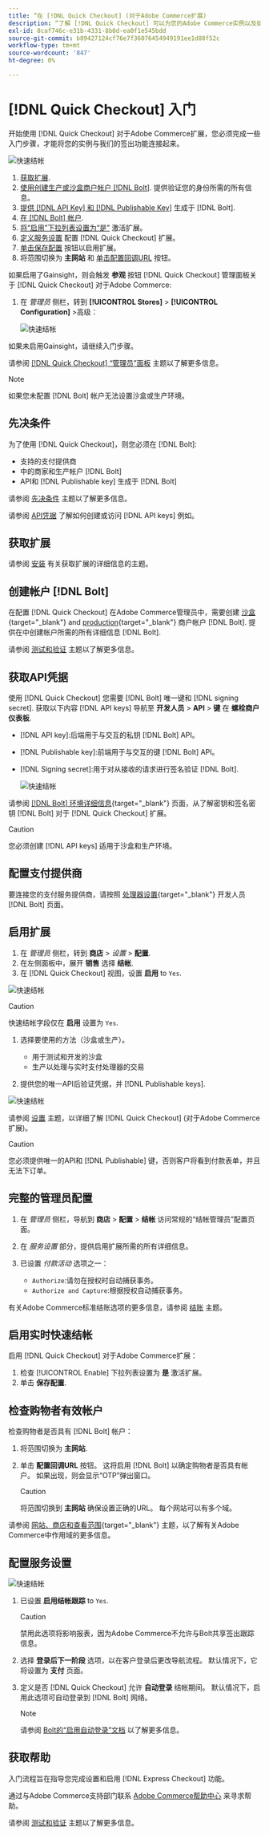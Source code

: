 ```yaml
---
title: “在 [!DNL Quick Checkout] (对于Adobe Commerce扩展)
description: “了解 [!DNL Quick Checkout] 可以为您的Adobe Commerce实例以及如何成功载入和设置扩展。”
exl-id: 8caf746c-e31b-4331-8b0d-ea0f1e545bdd
source-git-commit: b89427124cf76e7f36076454949191ee1d88f52c
workflow-type: tm+mt
source-wordcount: '847'
ht-degree: 0%

---
```


# [!DNL Quick Checkout] 入门

开始使用 [!DNL Quick Checkout] 对于Adobe Commerce扩展，您必须完成一些入门步骤，才能将您的实例与我们的签出功能连接起来。

![快速结帐](assets/overview-admin-panel.png)

1. [获取扩展](#get-extension).
1. [使用创建生产或沙盒商户帐户 [!DNL Bolt]](#create-account-with-bolt). 提供验证您的身份所需的所有信息。
1. [提供 [!DNL API Key] 和 [!DNL Publishable Key]](#obtain-api-credentials) 生成于 [!DNL Bolt].
1. [在 [!DNL Bolt] 帐户](#configure-payment-providers).
1. [将“启用”下拉列表设置为“是”](#enable-extension) 激活扩展。
1. [定义服务设置](#complete-admin-configuration) 配置 [!DNL Quick Checkout] 扩展。
1. [单击保存配置](#enable-live-quick-checkout) 按钮以启用扩展。
1. 将范围切换为 **主网站** 和 [单击配置回调URL](#check-shopper-valid-account) 按钮。

如果启用了Gainsight，则会触发 **参观** 按钮 [!DNL Quick Checkout] 管理面板关于 [!DNL Quick Checkout] 对于Adobe Commerce:

1. 在 _管理员_ 侧栏，转到 **[!UICONTROL Stores]** > **[!UICONTROL Configuration]** >高级：

   ![快速结帐](assets/gainsight-admin.png)

如果未启用Gainsight，请继续入门步骤。

请参阅 [[!DNL Quick Checkout] “管理员”面板](../quick-checkout/admin-panel.md) 主题以了解更多信息。

>[!NOTE]
>
> 如果您未配置 [!DNL Bolt] 帐户无法设置沙盒或生产环境。

## 先决条件

为了使用 [!DNL Quick Checkout]，则您必须在 [!DNL Bolt]:

- 支持的支付提供商
- 中的商家和生产帐户 [!DNL Bolt]
- API和 [!DNL Publishable key] 生成于 [!DNL Bolt]

请参阅 [先决条件](../quick-checkout/prerequisites.md) 主题以了解更多信息。

请参阅 [API凭据](#obtain-api-credentials) 了解如何创建或访问 [!DNL API keys] 例如。

## 获取扩展

请参阅 [安装](../quick-checkout/install.md) 有关获取扩展的详细信息的主题。

## 创建帐户 [!DNL Bolt]

在配置 [!DNL Quick Checkout] 在Adobe Commerce管理员中，需要创建 [沙盒](https://merchant-sandbox.bolt.com/register?platform=magento2){target="_blank"} and [production](https://merchant.bolt.com/register?platform=magento2){target="_blank"}  商户帐户 [!DNL Bolt]. 提供在中创建帐户所需的所有详细信息 [!DNL Bolt].

请参阅 [测试和验证](../quick-checkout/testing.md) 主题以了解更多信息。

## 获取API凭据

使用 [!DNL Quick Checkout] 您需要 [!DNL Bolt] 唯一键和 [!DNL signing secret]. 获取以下内容 [!DNL API keys] 导航至 **开发人员** > **API** > **键** 在 **螺栓商户仪表板**.

- [!DNL API key]:后端用于与交互的私钥 [!DNL Bolt] API。
- [!DNL Publishable key]:前端用于与交互的键 [!DNL Bolt] API。
- [!DNL Signing secret]:用于对从接收的请求进行签名验证 [!DNL Bolt].

   ![快速结帐](assets/account-credentials.png)

请参阅 [[!DNL Bolt] 环境详细信息](https://help.bolt.com/developers/references/environment-details/#about-keys){target="_blank"} 页面，从了解密钥和签名密钥 [!DNL Bolt] 对于 [!DNL Quick Checkout] 扩展。

>[!CAUTION]
>
> 您必须创建 [!DNL API keys] 适用于沙盒和生产环境。

## 配置支付提供商

要连接您的支付服务提供商，请按照 [处理器设置](https://help.bolt.com/integrations/adobe-quick-checkout/set-up/){target="_blank"} 开发人员 [!DNL Bolt] 页面。

## 启用扩展

1. 在 _管理员_ 侧栏，转到 **商店** > _设置_ > **配置**.
1. 在左侧面板中，展开 **销售** 选择 **结帐**.
1. 在 [!DNL Quick Checkout] 视图，设置 **启用** to `Yes`.

![快速结帐](assets/quick-checkout-view-no-enable.png)

>[!CAUTION]
>
> 快速结帐字段仅在 **启用** 设置为 `Yes`.

1. 选择要使用的方法（沙盒或生产）。

   - 用于测试和开发的沙盒
   - 生产以处理与实时支付处理器的交易

1. 提供您的唯一API后验证凭据，并 [!DNL Publishable keys].

![快速结帐](assets/quick-checkout-main-view.png)

请参阅 [设置](../quick-checkout/settings-quick-checkout.md) 主题，以详细了解 [!DNL Quick Checkout] (对于Adobe Commerce扩展)。

>[!CAUTION]
>
> 您必须提供唯一的API和 [!DNL Publishable] 键，否则客户将看到付款表单，并且无法下订单。

## 完整的管理员配置

1. 在 _管理员_ 侧栏，导航到 **商店** > **配置** > **结帐** 访问常规的“结帐管理员”配置页面。
1. 在 _服务设置_ 部分，提供启用扩展所需的所有详细信息。
1. 已设置 _付款活动_ 选项之一：

   - `Authorize`:请勿在授权时自动捕获事务。
   - `Authorize and Capture`:根据授权自动捕获事务。

有关Adobe Commerce标准结账选项的更多信息，请参阅 [结账](https://docs.magento.com/user-guide/configuration/sales/checkout.html) 主题。

## 启用实时快速结帐

启用 [!DNL Quick Checkout] 对于Adobe Commerce扩展：

1. 检查 [!UICONTROL Enable] 下拉列表设置为 **是** 激活扩展。
1. 单击 **保存配置**.

## 检查购物者有效帐户

检查购物者是否具有 [!DNL Bolt] 帐户：

1. 将范围切换为 **主网站**.
1. 单击 **配置回调URL** 按钮。 这将启用 [!DNL Bolt] 以确定购物者是否具有帐户。 如果出现，则会显示“OTP”弹出窗口。

   >[!CAUTION]
   >
   > 将范围切换到 **主网站** 确保设置正确的URL。 每个网站可以有多个域。

请参阅 [网站、商店和查看范围](https://experienceleague.adobe.com/docs/commerce-admin/start/setup/websites-stores-views.html#scope-settings){target="_blank"} 主题，以了解有关Adobe Commerce中作用域的更多信息。

## 配置服务设置

![快速结帐](assets/service-settings.png)

1. 已设置 **启用结帐跟踪** to `Yes`.

   >[!CAUTION]
   >
   > 禁用此选项将影响报表，因为Adobe Commerce不允许与Bolt共享签出跟踪信息。

1. 选择 **登录后下一阶段** 选项，以在客户登录后更改导航流程。 默认情况下，它将设置为 **支付** 页面。
1. 定义是否 [!DNL Quick Checkout] 允许 **自动登录** 结帐期间。 默认情况下，启用此选项可自动登录到 [!DNL Bolt] 网络。

   >[!NOTE]
   >
   > 请参阅 [Bolt的“启用自动登录”文档](https://help.bolt.com/products/embedded/direct-api/auto-login/) 以了解更多信息。

## 获取帮助

入门流程旨在指导您完成设置和启用 [!DNL Express Checkout] 功能。

通过与Adobe Commerce支持部门联系 [Adobe Commerce帮助中心](https://experienceleague.adobe.com/docs/commerce-knowledge-base/kb/help-center-guide/magento-help-center-user-guide.html) 来寻求帮助。

请参阅 [测试和验证](../quick-checkout/testing.md) 主题以了解更多信息。
